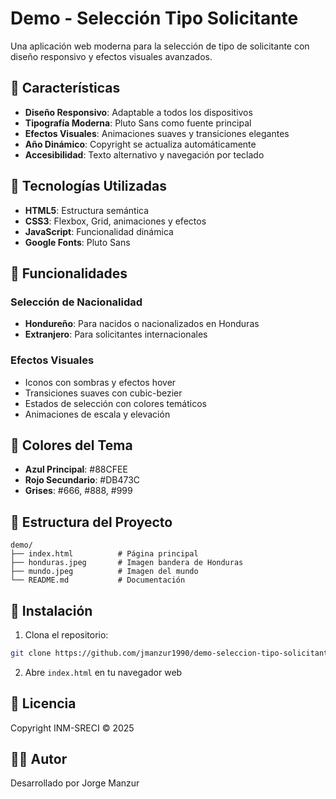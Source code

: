 # Demo - Selección Tipo Solicitante

Una aplicación web moderna para la selección de tipo de solicitante con diseño responsivo y efectos visuales avanzados.

## 🚀 Características

- **Diseño Responsivo**: Adaptable a todos los dispositivos
- **Tipografía Moderna**: Pluto Sans como fuente principal
- **Efectos Visuales**: Animaciones suaves y transiciones elegantes
- **Año Dinámico**: Copyright se actualiza automáticamente
- **Accesibilidad**: Texto alternativo y navegación por teclado

## 🎨 Tecnologías Utilizadas

- **HTML5**: Estructura semántica
- **CSS3**: Flexbox, Grid, animaciones y efectos
- **JavaScript**: Funcionalidad dinámica
- **Google Fonts**: Pluto Sans

## 📱 Funcionalidades

### Selección de Nacionalidad
- **Hondureño**: Para nacidos o nacionalizados en Honduras
- **Extranjero**: Para solicitantes internacionales

### Efectos Visuales
- Iconos con sombras y efectos hover
- Transiciones suaves con cubic-bezier
- Estados de selección con colores temáticos
- Animaciones de escala y elevación

## 🎯 Colores del Tema

- **Azul Principal**: #88CFEE
- **Rojo Secundario**: #DB473C
- **Grises**: #666, #888, #999

## 📁 Estructura del Proyecto

```
demo/
├── index.html          # Página principal
├── honduras.jpeg       # Imagen bandera de Honduras
├── mundo.jpeg          # Imagen del mundo
└── README.md           # Documentación
```

## 🚀 Instalación

1. Clona el repositorio:
```bash
git clone https://github.com/jmanzur1990/demo-seleccion-tipo-solicitante.git
```

2. Abre `index.html` en tu navegador web

## 📄 Licencia

Copyright INM-SRECI © 2025

## 👨‍💻 Autor

Desarrollado por Jorge Manzur
